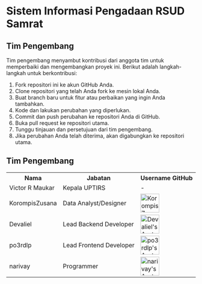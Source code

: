 <!DOCTYPE html>
<html>

<head>
  <title>Sistem Informasi Pengadaan RSUD Samrat</title>

   
</head>

<body>
  <h1>Sistem Informasi Pengadaan RSUD Samrat</h1>

<h2>Tim Pengembang</h2>
  <p>Tim pengembang menyambut kontribusi dari anggota tim untuk memperbaiki dan mengembangkan proyek ini. Berikut adalah langkah-langkah untuk berkontribusi:</p>
  <ol>
    <li>Fork repositori ini ke akun GitHub Anda.</li>
    <li>Clone repositori yang telah Anda fork ke mesin lokal Anda.</li>
    <li>Buat branch baru untuk fitur atau perbaikan yang ingin Anda tambahkan.</li>
    <li>Kode dan lakukan perubahan yang diperlukan.</li>
    <li>Commit dan push perubahan ke repositori Anda di GitHub.</li>
    <li>Buka pull request ke repositori utama.</li>
    <li>Tunggu tinjauan dan persetujuan dari tim pengembang.</li>
    <li>Jika perubahan Anda telah diterima, akan digabungkan ke repositori utama.</li>
  </ol>

<h2>Tim Pengembang</h2>
<table>
  <tr>
    <th>Nama</th>
    <th>Jabatan</th>
    <th>Username GitHub</th>
  </tr>
  <tr>
    <td>Victor R Maukar</td>
    <td>Kepala UPTIRS</td>
    <td>-</td>
  </tr>
  <tr>
    <td>KorompisZusana</td>
    <td>Data Analyst/Designer</td>
    <td><a href="https://github.com/KorompisZusana"><img src="https://avatars.githubusercontent.com/KorompisZusana" alt="KorompisZusana's Avatar" width="50" height="50"></a></td>
  </tr>
  <tr>
    <td>Devaliel</td>
    <td>Lead Backend Developer</td>
    <td><a href="https://github.com/Devaliel"><img src="https://avatars.githubusercontent.com/Devaliel" alt="Devaliel's Avatar" width="50" height="50"></a></td>
  </tr>
  <tr>
    <td>po3rdlp</td>
    <td>Lead Frontend Developer</td>
    <td><a href="https://github.com/po3rdlp"><img src="https://avatars.githubusercontent.com/po3rdlp" alt="po3rdlp's Avatar" width="50" height="50"></a></td>
  </tr>

  <tr>
    <td>narivay</td>
    <td>Programmer</td>
    <td><a href="https://github.com/orgs/RSUD-Dr-Sam-Ratulangi/people/narivay"><img src="https://avatars.githubusercontent.com/narivay" alt="narivay's Avatar" width="50" height="50"></a></td>
  </tr>
</table>


</body>

</html>
